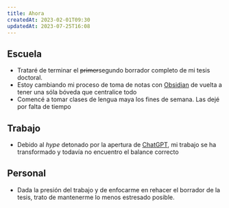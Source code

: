 ```yaml
---
title: Ahora
createdAt: 2023-02-01T09:30
updatedAt: 2023-07-25T16:08
---
```


## Escuela

- Trataré de terminar el ~~primer~~segundo borrador completo de mi tesis doctoral.
- Estoy cambiando mi proceso de toma de notas con [Obsidian](https://obsidian.md/) de vuelta a tener una sóla bóveda que centralice todo
- Comencé a tomar clases de lengua maya los fines de semana. Las dejé por falta de tiempo

## Trabajo

- Debido al *hype* detonado por la apertura de [ChatGPT](https://es.wikipedia.org/wiki/ChatGPT#Recepci%C3%B3n), mi trabajo se ha transformado y todavía no encuentro el balance correcto

## Personal

- Dada la presión del trabajo y de enfocarme en rehacer el borrador de la tesis, trato de mantenerme lo menos estresado posible.

